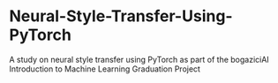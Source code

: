 # Neural-Style-Transfer-Using-PyTorch
A study on neural style transfer using PyTorch as part of the bogaziciAI Introduction to Machine Learning Graduation Project
